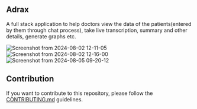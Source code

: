 ## Adrax

A full stack application to help doctors view the data of the patients(entered by them through chat process), take live transcription, summary and other details, generate graphs etc.

![Screenshot from 2024-08-02 12-11-05](https://github.com/user-attachments/assets/7c606940-25b2-4871-9f4e-c5d0459b4b2c)
![Screenshot from 2024-08-02 12-16-00](https://github.com/user-attachments/assets/500190e6-8908-4985-9573-abb41b1d65ae)
![Screenshot from 2024-08-05 09-20-12](https://github.com/user-attachments/assets/e561c124-fd30-4410-a05c-c40a492a9367)


## Contribution

If you want to contribute to this repository, please follow the [CONTRIBUTING.md](https://github.com/asifrahaman13/potential-fiesta/blob/main/CONTRIBUTING.md) guidelines.
